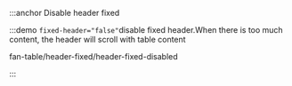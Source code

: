 :::anchor Disable header fixed

:::demo `fixed-header="false"`disable fixed header.When there is too much content, the header will scroll with table content

fan-table/header-fixed/header-fixed-disabled

:::
